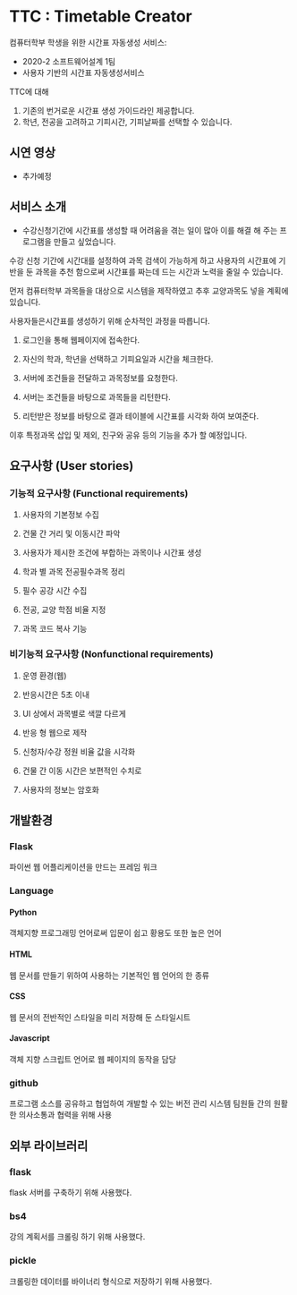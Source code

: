 # TTC : Timetable Creator
컴퓨터학부 학생을 위한 시간표 자동생성 서비스:
- 2020-2 소프트웨어설계 1팀 
- 사용자 기반의 시간표 자동생성서비스 

TTC에 대해
1. 기존의 번거로운 시간표 생성 가이드라인 제공합니다.
2. 학년, 전공을 고려하고 기피시간, 기피날짜를 선택할 수 있습니다.

## 시연 영상
- 추가예정

## 서비스 소개
-	수강신청기간에 시간표를 생성할 때 어려움을 겪는 일이 많아 이를 해결 해 주는 프로그램을 만들고 싶었습니다. <br>

수강 신청 기간에 시간대를 설정하여 과목 검색이 가능하게 하고 사용자의 시간표에 기반을 둔 과목을 추천 함으로써 
시간표를 짜는데 드는 시간과 노력을 줄일 수 있습니다.<br>

먼저 컴퓨터학부 과목들을 대상으로 시스템을 제작하였고 추후 교양과목도 넣을 계획에 있습니다.

사용자들은시간표를 생성하기 위해 순차적인 과정을 따릅니다.<br>
1. 로그인을 통해 웹페이지에 접속한다.<br>

2. 자신의 학과, 학년을 선택하고 기피요일과 시간을 체크한다.<br>

3. 서버에 조건들을 전달하고 과목정보를 요청한다.<br>

4. 서버는 조건들을 바탕으로 과목들을 리턴한다.<br>

5. 리턴받은 정보를 바탕으로 결과 테이블에 시간표를 시각화 하여 보여준다.<br>

이후 특정과목 삽입 및 제외, 친구와 공유 등의 기능을 추가 할 예정입니다.

## 요구사항 (User stories)
### 기능적 요구사항 (Functional requirements)
 1. 사용자의 기본정보 수집
 
 2. 건물 간 거리 및 이동시간 파악
 
 3. 사용자가 제시한 조건에 부합하는 과목이나 시간표 생성
	
 4. 학과 별 과목 전공필수과목 정리

 5. 필수 공강 시간 수집
 
 6. 전공, 교양 학점 비율 지정
 
 7. 과목 코드 복사 기능

 
 ### 비기능적 요구사항 (Nonfunctional requirements)
 1. 운영 환경(웹)

 2. 반응시간은 5초 이내
 
 3. UI 상에서 과목별로 색깔 다르게
 
 4. 반응 형 웹으로 제작
 
 5. 신청자/수강 정원 비율 값을 시각화
 
 6. 건물 간 이동 시간은 보편적인 수치로
 
 7. 사용자의 정보는 암호화


## 개발환경
### Flask
파이썬 웹 어플리케이션을 만드는 프레임 워크
### Language
#### Python
객체지향 프로그래밍 언어로써 입문이 쉽고 황용도 또한 높은 언어
	
#### HTML
웹 문서를 만들기 위하여 사용하는 기본적인 웹 언어의 한 종류 

#### CSS
웹 문서의 전반적인 스타일을 미리 저장해 둔 스타일시트
	
#### Javascript 
객체 지향 스크립트 언어로 웹 페이지의 동작을 담당


### github
프로그램 소스를 공유하고 협업하여 개발할 수 있는 버전 관리 시스템 팀원들 간의 원활한 의사소통과 협력을 위해 사용

## 외부 라이브러리
### flask
flask 서버를 구축하기 위해 사용했다.
### bs4
강의 계획서를 크롤링 하기 위해 사용했다.
### pickle
크롤링한 데이터를 바이너리 형식으로 저장하기 위해 사용했다.









